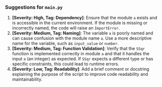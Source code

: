 ### Suggestions for `main.py`

1. **[Severity: High, Tag: Dependency]**: Ensure that the module `a` exists and is accessible in the current environment. If the module is missing or incorrectly named, the code will raise an `ImportError`.
2. **[Severity: Medium, Tag: Naming]**: The variable `a` is poorly named and can cause confusion with the module name `a`. Use a more descriptive name for the variable, such as `input_value` or `number`.
3. **[Severity: Medium, Tag: Function Validation]**: Verify that the `SSqr` function is implemented correctly in module `a` and that it handles the input `a` (an integer) as expected. If `SSqr` expects a different type or has specific constraints, this could lead to runtime errors.
4. **[Severity: Low, Tag: Readability]**: Add a brief comment or docstring explaining the purpose of the script to improve code readability and maintainability.

